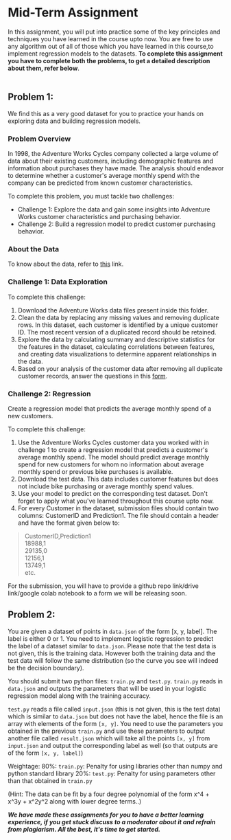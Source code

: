 # Mid-Term Assignment
In this assignment, you will put into practice some of the key principles and techniques you have learned in the course upto now. You are free to use any algorithm out of all of those which you have learned in this course,to implement regression models to the datasets. **To complete this assignment you have to complete both the problems, to get a detailed description about them, refer below**.<br/> <br/>

## Problem 1:

We find this as a very good dataset for you to practice your hands on exploring data and building regression models.

### Problem Overview
In 1998, the Adventure Works Cycles company collected a large volume of data about their existing customers, including demographic features and information about purchases they have made. The analysis should endeavor to determine whether a customer's average monthly spend with the company can be predicted from known customer characteristics.

To complete this problem, you must tackle two challenges:
- Challenge 1: Explore the data and gain some insights into Adventure Works customer characteristics and purchasing behavior.
- Challenge 2: Build a regression model to predict customer purchasing behavior.


### About the Data
To know about the data, refer to [this](https://github.com/wncc/learners-space/blob/master/Machine%20Learning/MId%20Term%20Assignment/About%20the%20data.md) link.

### Challenge 1: Data Exploration

To complete this challenge:
1. Download the Adventure Works data files present inside this folder.
2. Clean the data by replacing any missing values and removing duplicate rows. In this dataset, each customer is identified by a unique customer ID. The most recent version of a duplicated record should be retained.
3. Explore the data by calculating summary and descriptive statistics for the features in the dataset, calculating correlations between features, and creating data visualizations to determine apparent relationships in the data.
4. Based on your analysis of the customer data after removing all duplicate customer records, answer the questions in this [form](https://forms.gle/CJ7cLSZY145yBnmh9).

### Challenge 2: Regression 
Create a regression model that predicts the average monthly spend of a new customers.

To complete this challenge:
1. Use the Adventure Works Cycles customer data you worked with in challenge 1 to create a regression model that predicts a customer's average monthly spend. The model should predict average monthly spend for new customers for whom no information about average monthly spend or previous bike purchases is available.
2. Download the test data. This data includes customer features but does not include bike purchasing or average monthly spend values.
3. Use your model to predict on the corresponding test dataset. Don't forget to apply what you've learned throughout this course upto now.
4. For every Customer in the dataset, submission files should contain two columns: CustomerID and Prediction1.
The file should contain a header and have the format given below to:

> CustomerID,Prediction1 <br/>
> 18988,1 <br/>
> 29135,0 <br/>
> 12156,1 <br/>
> 13749,1 <br/>
> etc. <br/>

For the submission, you will have to provide a github repo link/drive link/google colab notebook to a form we will be releasing soon.
## Problem 2:
You are given a dataset of points in `data.json` of the form [x, y, label]. The label is either 0 or 1. You need to implement logistic regression to predict the label of a dataset similar to `data.json`. Please note that the test data is not given, this is the training data. However both the training data and the test data will follow the same distribution (so the curve you see will indeed be the decision boundary). 

You should submit two python files: `train.py` and `test.py`. `train.py` reads in `data.json` and outputs the parameters that will be used in your logistic regression model along with the training accuracy.

`test.py` reads a file called `input.json` (this is not given, this is the test data) which is similar to `data.json` but does not have the label, hence the file is an array with elements of the form `[x, y]`. You need to use the parameters you obtained in the previous `train.py` and use these parameters to output another file called `result.json` which will take all the points `[x, y]` from `input.json` and output the corresponding label as well (so that outputs are of the form `[x, y, label]`)

Weightage:
80%: `train.py`: Penalty for using libraries other than numpy and python standard library
20%: `test.py`: Penalty for using parameters other than that obtained in `train.py`

(Hint: The data can be fit by a four degree polynomial of the form x^4 + x^3y + x^2y^2 along with lower degree terms..)

***We have made these assignments for you to have a better learning experience, if you get stuck discuss to a moderator about it and refrain from plagiarism. All the best, it's time to get started.***




